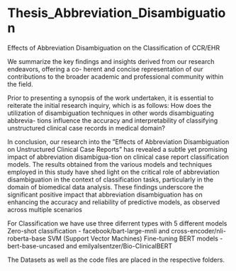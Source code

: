 # Thesis_Abbreviation_Disambiguation
Effects of Abbreviation Disambiguation on the Classification of CCR/EHR

We summarize the key findings and insights derived from our research endeavors, offering a co-
herent and concise representation of our contributions to the broader academic and professional
community within the field.

Prior to presenting a synopsis of the work undertaken, it is essential to reiterate the initial
research inquiry, which is as follows: 
How does the utilization of disambiguation techniques in other words disambiguating abbrevia- tions influence the accuracy and interpretability of
classifying unstructured clinical case records in medical domain?

In conclusion, our research into the ”Effects of Abbreviation Disambiguation on Unstructured Clinical Case Reports” has revealed a subtle yet promising impact of abbreviation disambigua-tion on clinical case report classification models.
The results obtained from the various models and techniques employed in this study have shed light on the critical role of abbreviation disambiguation in the context of classification tasks,
particularly in the domain of biomedical data analysis. These findings underscore the significant positive impact that abbreviation disambiguation has on enhancing the accuracy and reliability
of predictive models, as observed across multiple scenarios

For Classification we have use three diferrent types with 5 different models
Zero-shot classification - facebook/bart-large-mnli and cross-encoder/nli-roberta-base
SVM (Support Vector Machines)
Fine-tuning BERT models - bert-base-uncased and emilyalsentzer/Bio-ClinicalBERT

The Datasets as well as the code files are placed in the respective folders.
